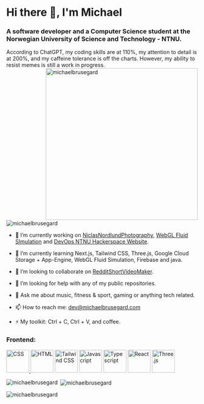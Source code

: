 <h1 align="left">Hi there 👋, I'm Michael</h1>
<h3 align="left">A software developer and a Computer Science student at the Norwegian University of Science and Technology - NTNU.</h3>
According to ChatGPT, my coding skills are at 110%, my attention to detail is at 200%, and my caffeine tolerance is off the charts. However, my ability to resist memes is still a work in progress.

<img align="right" alt="michaelbrusegard" width="400" src="https://user-images.githubusercontent.com/56915010/234749918-91c29476-3e2b-4456-b08f-7e30621a2820.jpeg">
<p align="left"> <img src="https://komarev.com/ghpvc/?username=michaelbrusegard&label=Profile%20views&color=ff0000&style=flat" alt="michaelbrusegard" /> </p>

- 🔭 I’m currently working on [NiclasNordlundPhotography](https://github.com/michaelbrusegard/NiclasNordlundPhotography), [WebGL Fluid SImulation](https://github.com/michaelbrusegard/WebGL-Fluid-Simulation) and [DevOps NTNU Hackerspace Website](https://github.com/hackerspace-ntnu/website).

- 🌱 I’m currently learning Next.js, Tailwind CSS, Three.js, Google Cloud Storage + App-Engine, WebGL Fluid Simulation, Firebase and java.

- 👯 I’m looking to collaborate on [RedditShortVideoMaker](https://github.com/michaelbrusegard/RedditShortVideoMaker).

- 🤔 I’m looking for help with any of my public repositories.

- 💬 Ask me about music, fitness & sport, gaming or anything tech related.

- 📫 How to reach me: dev@michaelbrusegard.com

- ⚡ My toolkit: Ctrl + C, Ctrl + V, and coffee.

<h3 align="left">Frontend:</h3>
<p align="left">
  <a href="https://www.w3schools.com/css/" target="_blank" rel="noreferrer"> <img src="https://github-production-user-asset-6210df.s3.amazonaws.com/56915010/240459825-ac6cb3de-2b3a-4f68-9a3a-d1a16b827ec8.svg" alt="CSS" width="60" height="60"/> </a>
  <a href="https://www.w3schools.com/html/" target="_blank" rel="noreferrer"> <img src="https://github-production-user-asset-6210df.s3.amazonaws.com/56915010/240459987-7f32018d-3f88-4196-bfab-e533b9ffe1b7.svg" alt="HTML" width="60" height="60"/></a>
  <a href="https://tailwindcss.com/" target="_blank" rel="noreferrer"> <img src="https://github-production-user-asset-6210df.s3.amazonaws.com/56915010/240462052-6e34b3e5-a017-43b5-9b19-3abbb68cf287.svg" alt="Tailwind CSS" width="60" height="60"/></a>
  <a href="https://www.w3schools.com/js/" target="_blank" rel="noreferrer"> <img src="https://github-production-user-asset-6210df.s3.amazonaws.com/56915010/240461993-8aec79ef-9e0b-4c3d-b862-e0779acc886d.svg" alt="Javascript" width="60" height="60"/></a>
  <a href="https://www.typescriptlang.org/" target="_blank" rel="noreferrer"> <img src="https://github-production-user-asset-6210df.s3.amazonaws.com/56915010/240462027-3296b9df-38f5-4daa-961a-429abd53ad29.svg" alt="Typescript" width="60" height="60"/></a>
  <a href="https://react.dev/" target="_blank" rel="noreferrer"> <img src="https://github-production-user-asset-6210df.s3.amazonaws.com/56915010/240463267-8b1abf10-5a29-4868-bc1b-8220de9db081.svg" alt="React" width="60" height="60"/></a>
  <a href="https://threejs.org/" target="_blank" rel="noreferrer"> <img src="https://github-production-user-asset-6210df.s3.amazonaws.com/56915010/240463257-f3dcb677-aa96-4b65-8430-000a78855d6c.svg" alt="Three.js" width="60" height="60"/></a>
</p>

<p><img align="left" src="https://github-readme-stats.vercel.app/api/top-langs?username=michaelbrusegard&show_icons=true&theme=dark&locale=en&layout=compact" alt="michaelbrusegard" /></p>

<p>&nbsp;<img align="center" src="https://github-readme-stats.vercel.app/api?username=michaelbrusegard&show_icons=true&theme=dark&locale=en" alt="michaelbrusegard" /></p>

<p><img align="center" src="https://github-readme-streak-stats.herokuapp.com/?user=michaelbrusegard&theme=dark" alt="michaelbrusegard" /></p>
